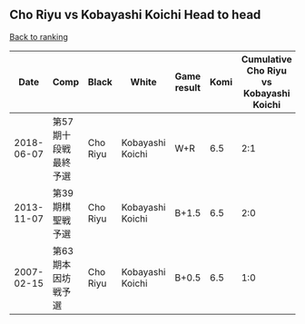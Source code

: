## Cho Riyu vs Kobayashi Koichi Head to head

[Back to ranking](../../index.md)




| **Date** | **Comp** | **Black** | **White** | **Game result** | **Komi** | **Cumulative Cho Riyu vs Kobayashi Koichi** | **Cho Riyu streak** | **Kobayashi Koichi streak** | 
| --- | --- | --- | --- | --- | --- | --- | --- | --- |
| 2018-06-07 | 第57期十段戦最終予選 | Cho Riyu | Kobayashi Koichi | W+R | 6.5 | 2:1 | 0 | 1 | 
| 2013-11-07 | 第39期棋聖戦予選 | Cho Riyu | Kobayashi Koichi | B+1.5 | 6.5 | 2:0 | 2 | 0 | 
| 2007-02-15 | 第63期本因坊戦予選 | Cho Riyu | Kobayashi Koichi | B+0.5 | 6.5 | 1:0 | 1 | 0 |




